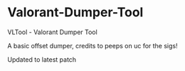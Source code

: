 # Valorant-Dumper-Tool
VLTool - Valorant Dumper Tool

A basic offset dumper, credits to peeps on uc for the sigs!

Updated to latest patch 
